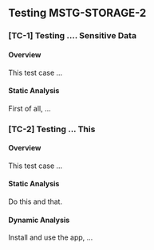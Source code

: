 ## Testing MSTG-STORAGE-2

### [TC-1] Testing .... Sensitive Data

#### Overview

This test case ...

#### Static Analysis

First of all, ...

### [TC-2] Testing ... This

#### Overview

This test case ...

#### Static Analysis

Do this and that.

#### Dynamic Analysis

Install and use the app, ...
